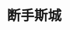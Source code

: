 ---
layout: work-detail
title: "断手斯城"
sort_by_date: "2023-02-18"
work_details:
  title: "断手斯城"
  location: "Mountain View Center for the Performing Arts"
  dates:
    - "2023-02-18"
    - "2023-02-19"
  banner_image: "/assets/imgs/works/2023-spring-behanding/banner.png"
  poster_image: "/assets/imgs/works/2023-spring-behanding/poster.png"
  introduction: "神秘男子重金悬赏遗失的断手，一对小情侣宣称找到失物。双方相约在一间旧旅馆碰头，却遇见了一个古怪的前台。交易并没有如期进行……断手的真相到底是什么？在这部黑色喜剧里，我们将为失控的人生，找到一个意料之外的答案。"
  production_team:
    - page_title: "演员"
      members:
        - name: "演员"
          person: "陈思源"
          role: "卡迈克"
        - name: "演员"
          person: "董仕"
          role: "托比"
        - name: "演员"
          person: "邵航"
          role: "莫文"
        - name: "演员"
          person: "郭汀莹"
          role: "玛丽琳"
    - page_title: "核心创作团队"
      members:
        - name: "导演"
          person: "李寅辰"
        - name: "制作人"
          person: "李周嘉"
        - name: "舞台监督"
          person: "王尤雅"
        - name: "副导演"
          person: "沈诗哲"
        - name: "助理制作人"
          person: "周容好"
        - name: "助理舞监"
          person: "徐琬乔"
    - page_title: "舞台技术团队"
      members:
        - name: "舞台美术"
          person: "曾月"
        - name: "舞台美术"
          person: "张逸飞"
        - name: "灯光"
          person: "朱本正"
        - name: "灯光"
          person: "孟毅"
        - name: "音乐音效"
          person: "刘小叶"
        - name: "道具"
          person: "高宇彤"
        - name: "道具"
          person: "马慧琦"
        - name: "场监"
          person: "周容好"
        - name: "场监"
          person: "李周嘉"
        - name: "舞台助手"
          person: "徐琬乔"
        - name: "舞台助手"
          person: "高宇彤"
    - page_title: "服装化妆团队"
      members:
        - name: "服装/化妆"
          person: "李佳琦"
        - name: "服装/化妆"
          person: "陈晨"
    - page_title: "宣传推广团队"
      members:
        - name: "宣发"
          person: "李周嘉"
        - name: "宣发"
          person: "李寅辰"
        - name: "平面设计"
          person: "李周嘉"
        - name: "外联"
          person: "张茜"
        - name: "外联"
          person: "周康彦"
    - page_title: "摄影摄像团队"
      members:
        - name: "摄影"
          person: "李扬"
        - name: "摄影"
          person: "Cindy Dong"
        - name: "摄影"
          person: "棵未"
        - name: "摄影"
          person: "胡雪莹"
        - name: "摄影"
          person: "张小依妮"
        - name: "摄影"
          person: "伍婕"
        - name: "摄影"
          person: "张若鹏"
        - name: "摄像"
          person: "不寐影像馆"
        - name: "摄像"
          person: "Sophy Wang"
        - name: "摄像"
          person: "贾小荣"
        - name: "摄像"
          person: "张靠靠"
        - name: "摄像"
          person: "徐慧"
  photos:
    - image: "/assets/imgs/works/2023-spring-behanding/photo_1.jpg"
      caption: "演出"
    - image: "/assets/imgs/works/2023-spring-behanding/photo_2.jpg"
      caption: "演出"
    - image: "/assets/imgs/works/2023-spring-behanding/photo_3.jpg"
      caption: "演出"
    - image: "/assets/imgs/works/2023-spring-behanding/photo_4.jpg"
      caption: "演出"
    - image: "/assets/imgs/works/2023-spring-behanding/photo_5.jpg"
      caption: "演出"
    - image: "/assets/imgs/works/2023-spring-behanding/photo_6.jpg"
      caption: "演出"
    - image: "/assets/imgs/works/2023-spring-behanding/photo_7.jpg"
      caption: "演出"
    - image: "/assets/imgs/works/2023-spring-behanding/photo_8.jpg"
      caption: "剧组合照"
    - image: "/assets/imgs/works/2023-spring-behanding/photo_9.jpg"
      caption: "演出"
---